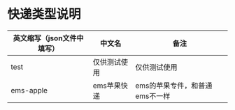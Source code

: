 # 快递类型说明

| 英文缩写（json文件中填写） | 中文名     | 备注                 |
|-----------------|---------|--------------------|
| test            | 仅供测试使用  | 仅供测试使用             |
| ems-apple       | ems苹果快递 | ems的苹果专件，和普通ems不一样 |


